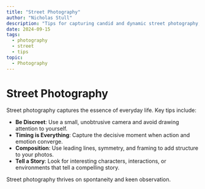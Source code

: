 ```yaml
---
title: "Street Photography"
author: "Nicholas Stull"
description: "Tips for capturing candid and dynamic street photography, focusing on timing, composition, and storytelling."
date: 2024-09-15
tags:
  - photography
  - street
  - tips
topic:
  - Photography
---
```


# Street Photography

Street photography captures the essence of everyday life. Key tips include:

- **Be Discreet**: Use a small, unobtrusive camera and avoid drawing attention to yourself.
- **Timing is Everything**: Capture the decisive moment when action and emotion converge.
- **Composition**: Use leading lines, symmetry, and framing to add structure to your photos.
- **Tell a Story**: Look for interesting characters, interactions, or environments that tell a compelling story.

Street photography thrives on spontaneity and keen observation.
